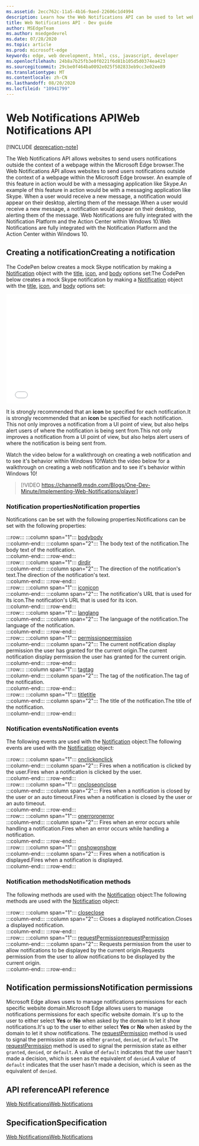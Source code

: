 ```yaml
---
ms.assetid: 2ecc762c-11a5-4b16-9aed-22606c1d4994
description: Learn how the Web Notifications API can be used to let websites send users notifications outside the context of the Microsoft Edge browser.
title: Web Notifications API - Dev guide
author: MSEdgeTeam
ms.author: msedgedevrel
ms.date: 07/28/2020
ms.topic: article
ms.prod: microsoft-edge
keywords: edge, web development, html, css, javascript, developer
ms.openlocfilehash: 24b8a7b25fb3e0f0221f6d81b105d5d0374ea423
ms.sourcegitcommit: 29cbe0f464ba0092e025f502833eb9cc3e02ee89
ms.translationtype: MT
ms.contentlocale: zh-CN
ms.lasthandoff: 08/20/2020
ms.locfileid: "10941799"
---
```

# <span data-ttu-id="0eb9b-104">Web Notifications API</span><span class="sxs-lookup"><span data-stu-id="0eb9b-104">Web Notifications API</span></span>  

[!INCLUDE [deprecation-note](../../includes/legacy-edge-note.md)]  

<span data-ttu-id="0eb9b-105">The Web Notifications API allows websites to send users notifications outside the context of a webpage within the Microsoft Edge browser.</span><span class="sxs-lookup"><span data-stu-id="0eb9b-105">The Web Notifications API allows websites to send users notifications outside the context of a webpage within the Microsoft Edge browser.</span></span>  <span data-ttu-id="0eb9b-106">An example of this feature in action would be with a messaging application like Skype.</span><span class="sxs-lookup"><span data-stu-id="0eb9b-106">An example of this feature in action would be with a messaging application like Skype.</span></span>  <span data-ttu-id="0eb9b-107">When a user would receive a new message, a notification would appear on their desktop, alerting them of the message.</span><span class="sxs-lookup"><span data-stu-id="0eb9b-107">When a user would receive a new message, a notification would appear on their desktop, alerting them of the message.</span></span>  <span data-ttu-id="0eb9b-108">Web Notifications are fully integrated with the Notification Platform and the Action Center within Windows 10.</span><span class="sxs-lookup"><span data-stu-id="0eb9b-108">Web Notifications are fully integrated with the Notification Platform and the Action Center within Windows 10.</span></span>  

## <span data-ttu-id="0eb9b-109">Creating a notification</span><span class="sxs-lookup"><span data-stu-id="0eb9b-109">Creating a notification</span></span>  

<span data-ttu-id="0eb9b-110">The CodePen below creates a mock Skype notification by making a [Notification](https://msdn.microsoft.com/library/mt710818) object with the [title](https://msdn.microsoft.com/library/mt710826), [icon](https://msdn.microsoft.com/library/mt710814), and [body](https://msdn.microsoft.com/library/mt710811) options set:</span><span class="sxs-lookup"><span data-stu-id="0eb9b-110">The CodePen below creates a mock Skype notification by making a [Notification](https://msdn.microsoft.com/library/mt710818) object with the [title](https://msdn.microsoft.com/library/mt710826), [icon](https://msdn.microsoft.com/library/mt710814), and [body](https://msdn.microsoft.com/library/mt710811) options set:</span></span>  

<iframe height='295' scrolling='no' title='<span data-ttu-id="0eb9b-111">Web notifications</span><span class="sxs-lookup"><span data-stu-id="0eb9b-111">Web notifications</span></span>' src='//codepen.io/MicrosoftEdgeDocumentation/embed/RGbxWW/?height=295&theme-id=23761&default-tab=result&embed-version=2&editable=true' frameborder='no' allowtransparency='true' allowfullscreen='true' style='width: 100%;'><span data-ttu-id="0eb9b-112">See the Pen <a href='https://codepen.io/MicrosoftEdgeDocumentation/pen/RGbxWW/'>Web notifications</a> by Microsoft Edge Docs (<a href='https://codepen.io/MicrosoftEdgeDocumentation'>@MicrosoftEdgeDocumentation</a>) on <a href='https://codepen.io'>CodePen</a>.</span><span class="sxs-lookup"><span data-stu-id="0eb9b-112">See the Pen <a href='https://codepen.io/MicrosoftEdgeDocumentation/pen/RGbxWW/'>Web notifications</a> by Microsoft Edge Docs (<a href='https://codepen.io/MicrosoftEdgeDocumentation'>@MicrosoftEdgeDocumentation</a>) on <a href='https://codepen.io'>CodePen</a>.</span></span></iframe>  

<span data-ttu-id="0eb9b-113">It is strongly recommended that an **icon** be specified for each notification.</span><span class="sxs-lookup"><span data-stu-id="0eb9b-113">It is strongly recommended that an **icon** be specified for each notification.</span></span>  <span data-ttu-id="0eb9b-114">This not only improves a notification from a UI point of view, but also helps alert users of where the notification is being sent from.</span><span class="sxs-lookup"><span data-stu-id="0eb9b-114">This not only improves a notification from a UI point of view, but also helps alert users of where the notification is being sent from.</span></span>  

<span data-ttu-id="0eb9b-115">Watch the video below for a walkthrough on creating a web notification and to see it's behavior within Windows 10!</span><span class="sxs-lookup"><span data-stu-id="0eb9b-115">Watch the video below for a walkthrough on creating a web notification and to see it's behavior within Windows 10!</span></span>  

> [!VIDEO https://channel9.msdn.com/Blogs/One-Dev-Minute/Implementing-Web-Notifications/player]  

### <span data-ttu-id="0eb9b-116">Notification properties</span><span class="sxs-lookup"><span data-stu-id="0eb9b-116">Notification properties</span></span>  

<span data-ttu-id="0eb9b-117">Notifications can be set with the following properties:</span><span class="sxs-lookup"><span data-stu-id="0eb9b-117">Notifications can be set with the following properties:</span></span>  

:::row:::
   :::column span="1":::
      [<span data-ttu-id="0eb9b-118">body</span><span class="sxs-lookup"><span data-stu-id="0eb9b-118">body</span></span>](https://developer.mozilla.org/docs/Web/API/Notification/body)  
   :::column-end:::
   :::column span="2":::
      <span data-ttu-id="0eb9b-119">The body text of the notification.</span><span class="sxs-lookup"><span data-stu-id="0eb9b-119">The body text of the notification.</span></span>  
   :::column-end:::
:::row-end:::  
:::row:::
   :::column span="1":::
      [<span data-ttu-id="0eb9b-120">dir</span><span class="sxs-lookup"><span data-stu-id="0eb9b-120">dir</span></span>](https://developer.mozilla.org/docs/Web/API/Notification/dir)  
   :::column-end:::
   :::column span="2":::
      <span data-ttu-id="0eb9b-121">The direction of the notification's text.</span><span class="sxs-lookup"><span data-stu-id="0eb9b-121">The direction of the notification's text.</span></span>  
   :::column-end:::
:::row-end:::  
:::row:::
   :::column span="1":::
      [<span data-ttu-id="0eb9b-122">icon</span><span class="sxs-lookup"><span data-stu-id="0eb9b-122">icon</span></span>](https://developer.mozilla.org/docs/Web/API/Notification/icon)  
   :::column-end:::
   :::column span="2":::
      <span data-ttu-id="0eb9b-123">The notification's URL that is used for its icon.</span><span class="sxs-lookup"><span data-stu-id="0eb9b-123">The notification's URL that is used for its icon.</span></span>  
   :::column-end:::
:::row-end:::  
:::row:::
   :::column span="1":::
      [<span data-ttu-id="0eb9b-124">lang</span><span class="sxs-lookup"><span data-stu-id="0eb9b-124">lang</span></span>](https://developer.mozilla.org/docs/Web/API/Notification/lang)  
   :::column-end:::
   :::column span="2":::
      <span data-ttu-id="0eb9b-125">The language of the notification.</span><span class="sxs-lookup"><span data-stu-id="0eb9b-125">The language of the notification.</span></span>  
   :::column-end:::
:::row-end:::  
:::row:::
   :::column span="1":::
      [<span data-ttu-id="0eb9b-126">permission</span><span class="sxs-lookup"><span data-stu-id="0eb9b-126">permission</span></span>](https://developer.mozilla.org/docs/Web/API/Notification/permission)  
   :::column-end:::
   :::column span="2":::
      <span data-ttu-id="0eb9b-127">The current notification display permission the user has granted for the current origin.</span><span class="sxs-lookup"><span data-stu-id="0eb9b-127">The current notification display permission the user has granted for the current origin.</span></span>  
   :::column-end:::
:::row-end:::  
:::row:::
   :::column span="1":::
      [<span data-ttu-id="0eb9b-128">tag</span><span class="sxs-lookup"><span data-stu-id="0eb9b-128">tag</span></span>](https://developer.mozilla.org/docs/Web/API/Notification/tag)  
   :::column-end:::
   :::column span="2":::
      <span data-ttu-id="0eb9b-129">The tag of the notification.</span><span class="sxs-lookup"><span data-stu-id="0eb9b-129">The tag of the notification.</span></span>  
   :::column-end:::
:::row-end:::  
:::row:::
   :::column span="1":::
      [<span data-ttu-id="0eb9b-130">title</span><span class="sxs-lookup"><span data-stu-id="0eb9b-130">title</span></span>](https://developer.mozilla.org/docs/Web/API/Notification/title)  
   :::column-end:::
   :::column span="2":::
      <span data-ttu-id="0eb9b-131">The title of the notification.</span><span class="sxs-lookup"><span data-stu-id="0eb9b-131">The title of the notification.</span></span>  
   :::column-end:::
:::row-end:::  

### <span data-ttu-id="0eb9b-132">Notification events</span><span class="sxs-lookup"><span data-stu-id="0eb9b-132">Notification events</span></span>  

<span data-ttu-id="0eb9b-133">The following events are used with the [Notification](https://developer.mozilla.org/docs/Web/API/Notification) object:</span><span class="sxs-lookup"><span data-stu-id="0eb9b-133">The following events are used with the [Notification](https://developer.mozilla.org/docs/Web/API/Notification) object:</span></span>  

:::row:::
   :::column span="1":::
      [<span data-ttu-id="0eb9b-134">onclick</span><span class="sxs-lookup"><span data-stu-id="0eb9b-134">onclick</span></span>](https://developer.mozilla.org/docs/Web/API/Element/click_event)  
   :::column-end:::
   :::column span="2":::
      <span data-ttu-id="0eb9b-135">Fires when a notification is clicked by the user.</span><span class="sxs-lookup"><span data-stu-id="0eb9b-135">Fires when a notification is clicked by the user.</span></span>  
   :::column-end:::
:::row-end:::  
:::row:::
   :::column span="1":::
      [<span data-ttu-id="0eb9b-136">onclose</span><span class="sxs-lookup"><span data-stu-id="0eb9b-136">onclose</span></span>](https://developer.mozilla.org/docs/Archive/Mozilla/XUL/Events/close_event)  
   :::column-end:::
   :::column span="2":::
      <span data-ttu-id="0eb9b-137">Fires when a notification is closed by the user or an auto timeout.</span><span class="sxs-lookup"><span data-stu-id="0eb9b-137">Fires when a notification is closed by the user or an auto timeout.</span></span>  
   :::column-end:::
:::row-end:::  
:::row:::
   :::column span="1":::
      [<span data-ttu-id="0eb9b-138">onerror</span><span class="sxs-lookup"><span data-stu-id="0eb9b-138">onerror</span></span>](https://developer.mozilla.org/docs/Web/API/Element/error_event)  
   :::column-end:::
   :::column span="2":::
      <span data-ttu-id="0eb9b-139">Fires when an error occurs while handling a notification.</span><span class="sxs-lookup"><span data-stu-id="0eb9b-139">Fires when an error occurs while handling a notification.</span></span>  
   :::column-end:::
:::row-end:::  
:::row:::
   :::column span="1":::
      [<span data-ttu-id="0eb9b-140">onshow</span><span class="sxs-lookup"><span data-stu-id="0eb9b-140">onshow</span></span>](https://developer.mozilla.org/docs/Web/API/Element/show_event)  
   :::column-end:::
   :::column span="2":::
      <span data-ttu-id="0eb9b-141">Fires when a notification is displayed.</span><span class="sxs-lookup"><span data-stu-id="0eb9b-141">Fires when a notification is displayed.</span></span>  
   :::column-end:::
:::row-end:::  

### <span data-ttu-id="0eb9b-142">Notification methods</span><span class="sxs-lookup"><span data-stu-id="0eb9b-142">Notification methods</span></span>  

<span data-ttu-id="0eb9b-143">The following methods are used with the [Notification](https://developer.mozilla.org/docs/Web/API/Notification) object:</span><span class="sxs-lookup"><span data-stu-id="0eb9b-143">The following methods are used with the [Notification](https://developer.mozilla.org/docs/Web/API/Notification) object:</span></span>  

:::row:::
   :::column span="1":::
      [<span data-ttu-id="0eb9b-144">close</span><span class="sxs-lookup"><span data-stu-id="0eb9b-144">close</span></span>](https://developer.mozilla.org/docs/Web/API/Notification/close)  
   :::column-end:::
   :::column span="2":::
      <span data-ttu-id="0eb9b-145">Closes a displayed notification.</span><span class="sxs-lookup"><span data-stu-id="0eb9b-145">Closes a displayed notification.</span></span>  
   :::column-end:::
:::row-end:::  
:::row:::
   :::column span="1":::
      [<span data-ttu-id="0eb9b-146">requestPermission</span><span class="sxs-lookup"><span data-stu-id="0eb9b-146">requestPermission</span></span>](https://developer.mozilla.org/docs/Web/API/Notification/requestPermission)  
   :::column-end:::
   :::column span="2":::
      <span data-ttu-id="0eb9b-147">Requests permission from the user to allow notifications to be displayed by the current origin.</span><span class="sxs-lookup"><span data-stu-id="0eb9b-147">Requests permission from the user to allow notifications to be displayed by the current origin.</span></span>  
   :::column-end:::
:::row-end:::  

## <span data-ttu-id="0eb9b-148">Notification permissions</span><span class="sxs-lookup"><span data-stu-id="0eb9b-148">Notification permissions</span></span>  

<span data-ttu-id="0eb9b-149">Microsoft Edge allows users to manage notifications permissions for each specific website domain.</span><span class="sxs-lookup"><span data-stu-id="0eb9b-149">Microsoft Edge allows users to manage notifications permissions for each specific website domain.</span></span>  <span data-ttu-id="0eb9b-150">It's up to the user to either select **Yes** or **No** when asked by the domain to let it show notifications.</span><span class="sxs-lookup"><span data-stu-id="0eb9b-150">It's up to the user to either select **Yes** or **No** when asked by the domain to let it show notifications.</span></span>  <span data-ttu-id="0eb9b-151">The [requestPermission](https://developer.mozilla.org/docs/Web/API/Notification/requestPermission) method is used to signal the permission state as either `granted`, `denied`, or `default`.</span><span class="sxs-lookup"><span data-stu-id="0eb9b-151">The [requestPermission](https://developer.mozilla.org/docs/Web/API/Notification/requestPermission) method is used to signal the permission state as either `granted`, `denied`, or `default`.</span></span>  <span data-ttu-id="0eb9b-152">A value of `default` indicates that the user hasn't made a decision, which is seen as the equivalent of `denied`.</span><span class="sxs-lookup"><span data-stu-id="0eb9b-152">A value of `default` indicates that the user hasn't made a decision, which is seen as the equivalent of `denied`.</span></span>  

## <span data-ttu-id="0eb9b-153">API reference</span><span class="sxs-lookup"><span data-stu-id="0eb9b-153">API reference</span></span>  

[<span data-ttu-id="0eb9b-154">Web Notifications</span><span class="sxs-lookup"><span data-stu-id="0eb9b-154">Web Notifications</span></span>](https://developer.mozilla.org/docs/Web/API/Notifications_API)  

## <span data-ttu-id="0eb9b-155">Specification</span><span class="sxs-lookup"><span data-stu-id="0eb9b-155">Specification</span></span>  

[<span data-ttu-id="0eb9b-156">Web Notifications</span><span class="sxs-lookup"><span data-stu-id="0eb9b-156">Web Notifications</span></span>](https://notifications.spec.whatwg.org)  
